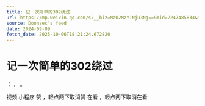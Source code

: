 ```yaml
---
title: 记一次简单的302绕过
url: https://mp.weixin.qq.com/s?__biz=MzU2MzY1NjU3Ng==&mid=2247485834&idx=1&sn=daa02874bb7d9e26f7c5768316d271f2
source: Doonsec's feed
date: 2024-09-09
fetch_date: 2025-10-06T18:21:24.672820
---
```


# 记一次简单的302绕过

：
，
。

视频
小程序
赞
，轻点两下取消赞
在看
，轻点两下取消在看